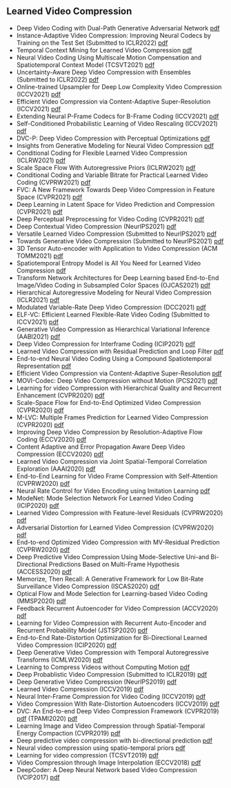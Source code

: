 ## Learned Video Compression

- Deep Video Coding with Dual-Path Generative Adversarial Network [pdf](https://arxiv.org/abs/2111.14474)
- Instance-Adaptive Video Compression: Improving Neural Codecs by Training on the Test Set (Submitted to ICLR2022) [pdf](https://openreview.net/pdf?id=TvMrYbWpa7)
- Temporal Context Mining for Learned Video Compression [pdf](https://arxiv.org/abs/2111.13850)
- Neural Video Coding Using Multiscale Motion Compensation and Spatiotemporal Context Model (TCSVT2021) [pdf](https://ieeexplore.ieee.org/abstract/document/9247134)
- Uncertainty-Aware Deep Video Compression with Ensembles (Submitted to ICLR2022) [pdf](https://openreview.net/pdf?id=vkZtFD0zga8)
- Online-trained Upsampler for Deep Low Complexity Video Compression (ICCV2021) [pdf](https://openaccess.thecvf.com/content/ICCV2021/papers/Klopp_Online-Trained_Upsampler_for_Deep_Low_Complexity_Video_Compression_ICCV_2021_paper.pdf)
- Efficient Video Compression via Content-Adaptive Super-Resolution (ICCV2021) [pdf](https://openaccess.thecvf.com/content/ICCV2021/papers/Khani_Efficient_Video_Compression_via_Content-Adaptive_Super-Resolution_ICCV_2021_paper.pdf)
- Extending Neural P-Frame Codecs for B-Frame Coding (ICCV2021) [pdf](https://openaccess.thecvf.com/content/ICCV2021/papers/Pourreza_Extending_Neural_P-Frame_Codecs_for_B-Frame_Coding_ICCV_2021_paper.pdf)
- Self-Conditioned Probabilistic Learning of Video Rescaling (ICCV2021) [pdf](https://openaccess.thecvf.com/content/ICCV2021/papers/Tian_Self-Conditioned_Probabilistic_Learning_of_Video_Rescaling_ICCV_2021_paper.pdf)
- DVC-P: Deep Video Compression with Perceptual Optimizations [pdf](https://arxiv.org/abs/2109.10849)
- Insights from Generative Modeling for Neural Video Compression [pdf](https://arxiv.org/pdf/2107.13136.pdf)
- Conditional Coding for Flexible Learned Video Compression (ICLRW2021) [pdf](https://openreview.net/pdf?id=uyMvuXoV1lZ)
- Scale Space Flow With Autoregressive Priors (ICLRW2021) [pdf](https://openreview.net/pdf?id=JhxlEWaFmK)
- Conditional Coding and Variable Bitrate for Practical Learned Video Coding (CVPRW2021) [pdf](https://arxiv.org/abs/2104.09103)
- FVC: A New Framework Towards Deep Video Compression in Feature Space (CVPR2021) [pdf](https://openaccess.thecvf.com/content/CVPR2021/papers/Hu_FVC_A_New_Framework_Towards_Deep_Video_Compression_in_Feature_CVPR_2021_paper.pdf)
- Deep Learning in Latent Space for Video Prediction and Compression (CVPR2021) [pdf](https://openaccess.thecvf.com/content/CVPR2021/papers/Liu_Deep_Learning_in_Latent_Space_for_Video_Prediction_and_Compression_CVPR_2021_paper.pdf)
- Deep Perceptual Preprocessing for Video Coding (CVPR2021) [pdf](https://openaccess.thecvf.com/content/CVPR2021/papers/Chadha_Deep_Perceptual_Preprocessing_for_Video_Coding_CVPR_2021_paper.pdf)
- Deep Contextual Video Compression (NeurIPS2021) [pdf](https://openreview.net/pdf?id=evqzNxmXsl3)
- Versatile Learned Video Compression (Submitted to NeurIPS2021) [pdf](https://openreview.net/pdf?id=pLk9yRbRRtF)
- Towards Generative Video Compression (Submitted to NeurIPS2021) [pdf](https://arxiv.org/abs/2107.12038)
- 3D Tensor Auto-encoder with Application to Video Compression (ACM TOMM2021) [pdf](https://doi.org/10.1145/3431768)
- Spatiotemporal Entropy Model is All You Need for Learned Video Compression [pdf](https://arxiv.org/abs/2104.06083)
- Transform Network Architectures for Deep Learning based End-to-End Image/Video Coding in Subsampled Color Spaces (OJCAS2021) [pdf](https://arxiv.org/abs/2103.01760)
- Hierarchical Autoregressive Modeling for Neural Video Compression (ICLR2021) [pdf](https://openreview.net/pdf?id=TK_6nNb_C7q)
- Modulated Variable-Rate Deep Video Compression (DCC2021) [pdf](https://ieeexplore.ieee.org/stamp/stamp.jsp?tp=&arnumber=9418700)
- ELF-VC: Efficient Learned Flexible-Rate Video Coding (Submitted to ICCV2021) [pdf](https://arxiv.org/pdf/2104.14335.pdf)
- Generative Video Compression as Hierarchical Variational Inference (AABI2021) [pdf](https://openreview.net/pdf?id=gFr4HCfLE58)
- Deep Video Compression for Interframe Coding (ICIP2021) [pdf](https://ieeexplore.ieee.org/abstract/document/9506275)
- Learned Video Compression with Residual Prediction and Loop Filter [pdf](https://arxiv.org/abs/2108.08551)
- End-to-end Neural Video Coding Using a Compound Spatiotemporal Representation [pdf](https://arxiv.org/abs/2108.04103)
- Efficient Video Compression via Content-Adaptive Super-Resolution [pdf](https://arxiv.org/abs/2104.02322)
- MOVI-Codec: Deep Video Compression without Motion (PCS2021) [pdf](https://ieeexplore.ieee.org/abstract/document/9477463/)
- Learning for video Compression with Hierarchical Quality and Recurrent Enhancement (CVPR2020) [pdf](https://openaccess.thecvf.com/content_CVPR_2020/papers/Yang_Learning_for_Video_Compression_With_Hierarchical_Quality_and_Recurrent_Enhancement_CVPR_2020_paper.pdf)
- Scale-Space Flow for End-to-End Optimized Video Compression (CVPR2020) [pdf](https://openaccess.thecvf.com/content_CVPR_2020/papers/Agustsson_Scale-Space_Flow_for_End-to-End_Optimized_Video_Compression_CVPR_2020_paper.pdf)
- M-LVC: Multiple Frames Prediction for Learned Video Compression (CVPR2020) [pdf](https://openaccess.thecvf.com/content_CVPR_2020/papers/Lin_M-LVC_Multiple_Frames_Prediction_for_Learned_Video_Compression_CVPR_2020_paper.pdf)
- Improving Deep Video Compression by Resolution-Adaptive Flow Coding (ECCV2020) [pdf](https://link.springer.com/content/pdf/10.1007%2F978-3-030-58536-5_12.pdf)
- Content Adaptive and Error Propagation Aware Deep Video Compression (ECCV2020) [pdf](https://link.springer.com/content/pdf/10.1007%2F978-3-030-58536-5_27.pdf)
- Learned Video Compression via Joint Spatial-Temporal Correlation Exploration (AAAI2020) [pdf](https://ojs.aaai.org/index.php/AAAI/article/view/6825/6679)
- End-to-End Learning for Video Frame Compression with Self-Attention (CVPRW2020) [pdf](https://openaccess.thecvf.com/content_CVPRW_2020/papers/w7/Zou_End-to-End_Learning_for_Video_Frame_Compression_With_Self-Attention_CVPRW_2020_paper.pdf)
- Neural Rate Control for Video Encoding using Imitation Learning [pdf](https://arxiv.org/abs/2012.05339)
- ModeNet: Mode Selection Network For Learned Video Coding (ICIP2020) [pdf](https://ieeexplore.ieee.org/abstract/document/9231841/)
- Learned Video Compression with Feature-level Residuals (CVPRW2020) [pdf](http://openaccess.thecvf.com/content_CVPRW_2020/html/w7/Feng_Learned_Video_Compression_With_Feature-Level_Residuals_CVPRW_2020_paper.html)
- Adversarial Distortion for Learned Video Compression (CVPRW2020) [pdf](http://openaccess.thecvf.com/content_CVPRW_2020/html/w7/Veerabadran_Adversarial_Distortion_for_Learned_Video_Compression_CVPRW_2020_paper.html)
- End-to-end Optimized Video Compression with MV-Residual Prediction (CVPRW2020) [pdf](http://openaccess.thecvf.com/content_CVPRW_2020/html/w7/Wu_End-to-End_Optimized_Video_Compression_With_MV-Residual_Prediction_CVPRW_2020_paper.html)
- Deep Predictive Video Compression Using Mode-Selective Uni-and Bi-Directional Predictions Based on Multi-Frame Hypothesis (ACCESS2020) [pdf](https://ieeexplore.ieee.org/abstract/document/9300040/)
- Memorize, Then Recall: A Generative Framework for Low Bit-Rate Surveillance Video Compression (ISCAS2020) [pdf](https://ieeexplore.ieee.org/abstract/document/9180753/)
- Optical Flow and Mode Selection for Learning-based Video Coding (MMSP2020) [pdf](https://ieeexplore.ieee.org/stamp/stamp.jsp?tp=&arnumber=9287049)
- Feedback Recurrent Autoencoder for Video Compression (ACCV2020) [pdf](https://openaccess.thecvf.com/content/ACCV2020/papers/Golinski_Feedback_Recurrent_Autoencoder_for_Video_Compression_ACCV_2020_paper.pdf)
- Learning for Video Compression with Recurrent Auto-Encoder and Recurrent Probability Model (JSTSP2020) [pdf](https://arxiv.org/pdf/2006.13560.pdf)
- End-to-End Rate-Distortion Optimization for Bi-Directional Learned Video Compression (ICIP2020) [pdf](https://arxiv.org/pdf/2010.10258.pdf)
- Deep Generative Video Compression with Temporal Autoregressive Transforms (ICMLW2020) [pdf](https://joelouismarino.github.io/files/papers/2020/seq_flows_compression/seq_flows_compression.pdf)
- Learning to Compress Videos without Computing Motion [pdf](https://arxiv.org/pdf/2009.14110.pdf)
- Deep Probablistic Video Compression (Submitted to ICLR2019) [pdf](https://openreview.net/pdf?id=r1l-e3Cqtm)
- Deep Generative Video Compression (NeurIPS2019) [pdf](https://proceedings.neurips.cc/paper/2019/hash/f1ea154c843f7cf3677db7ce922a2d17-Abstract.html)
- Learned Video Compression (ICCV2019) [pdf](https://openaccess.thecvf.com/content_ICCV_2019/papers/Rippel_Learned_Video_Compression_ICCV_2019_paper.pdf)
- Neural Inter-Frame Compression for Video Coding (ICCV2019) [pdf](https://openaccess.thecvf.com/content_ICCV_2019/papers/Djelouah_Neural_Inter-Frame_Compression_for_Video_Coding_ICCV_2019_paper.pdf)
- Video Compression With Rate-Distortion Autoencoders (ICCV2019) [pdf](https://openaccess.thecvf.com/content_ICCV_2019/papers/Habibian_Video_Compression_With_Rate-Distortion_Autoencoders_ICCV_2019_paper.pdf)
- DVC: An End-to-end Deep Video Compression Framework (CVPR2019) [pdf](https://openaccess.thecvf.com/content_CVPR_2019/papers/Lu_DVC_An_End-To-End_Deep_Video_Compression_Framework_CVPR_2019_paper.pdf) (TPAMI2020) [pdf](https://www.researchgate.net/profile/Guo-Lu-3/publication/340799869_An_End-to-End_Learning_Framework_for_Video_Compression/links/5fcf3b70a6fdcc697bebbc88/An-End-to-End-Learning-Framework-for-Video-Compression.pdf)
- Learning Image and Video Compression through Spatial-Temporal Energy Compaction (CVPR2019) [pdf](https://openaccess.thecvf.com/content_CVPR_2019/papers/Cheng_Learning_Image_and_Video_Compression_Through_Spatial-Temporal_Energy_Compaction_CVPR_2019_paper.pdf)
- Deep predictive video compression with bi-directional prediction [pdf](https://arxiv.org/abs/1904.02909)
- Neural video compression using spatio-temporal priors [pdf](https://arxiv.org/abs/1902.07383)
- Learning for video compression (TCSVT2019) [pdf](https://arxiv.org/pdf/1804.09869.pdf)
- Video Compression through Image Interpolation (ECCV2018) [pdf](https://openaccess.thecvf.com/content_ECCV_2018/papers/Chao-Yuan_Wu_Video_Compression_through_ECCV_2018_paper.pdf)
- DeepCoder: A Deep Neural Network based Video Compression (VCIP2017) [pdf](https://www.researchgate.net/profile/Zhan-Ma-6/publication/323501194_DeepCoder_A_deep_neural_network_based_video_compression/links/5b7f3cdc299bf1d5a723bea7/DeepCoder-A-deep-neural-network-based-video-compression.pdf)

